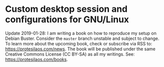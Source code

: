Custom desktop session and configurations for GNU/Linux
=======================================================

Update 2019-01-28: I am writing a book on how to reproduce my setup on
Debian Buster.  Consider the `master` branch unstable and subject to
change.  To learn more about the upcoming book, check or subscribe via
RSS to: https://protesilaos.com/news.  The book will be published under
the same Creative Commons License (CC BY-SA) as all my writings.  See:
https://protesilaos.com/books.
